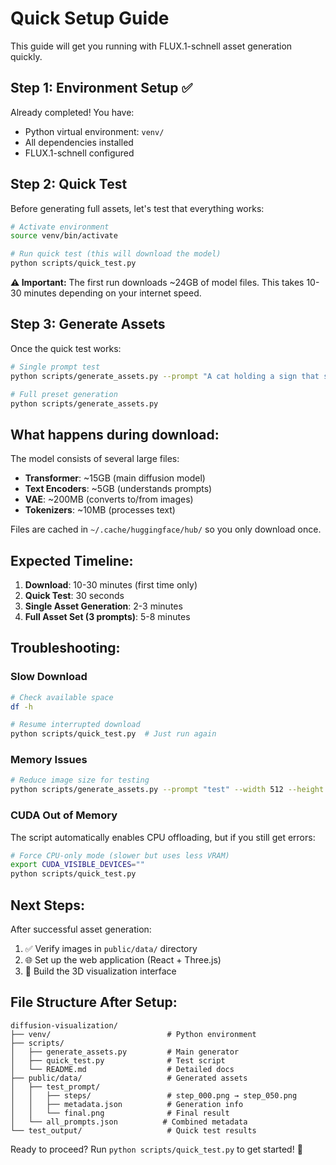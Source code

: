 # Quick Setup Guide

This guide will get you running with FLUX.1-schnell asset generation quickly.

## Step 1: Environment Setup ✅ 

Already completed! You have:
- Python virtual environment: `venv/`
- All dependencies installed
- FLUX.1-schnell configured

## Step 2: Quick Test

Before generating full assets, let's test that everything works:

```bash
# Activate environment
source venv/bin/activate

# Run quick test (this will download the model)
python scripts/quick_test.py
```

**⚠️ Important:** The first run downloads ~24GB of model files. This takes 10-30 minutes depending on your internet speed.

## Step 3: Generate Assets

Once the quick test works:

```bash
# Single prompt test
python scripts/generate_assets.py --prompt "A cat holding a sign that says hello world"

# Full preset generation
python scripts/generate_assets.py
```

## What happens during download:

The model consists of several large files:
- **Transformer**: ~15GB (main diffusion model)  
- **Text Encoders**: ~5GB (understands prompts)
- **VAE**: ~200MB (converts to/from images)
- **Tokenizers**: ~10MB (processes text)

Files are cached in `~/.cache/huggingface/hub/` so you only download once.

## Expected Timeline:

1. **Download**: 10-30 minutes (first time only)
2. **Quick Test**: 30 seconds  
3. **Single Asset Generation**: 2-3 minutes
4. **Full Asset Set (3 prompts)**: 5-8 minutes

## Troubleshooting:

### Slow Download
```bash
# Check available space
df -h

# Resume interrupted download
python scripts/quick_test.py  # Just run again
```

### Memory Issues
```bash
# Reduce image size for testing
python scripts/generate_assets.py --prompt "test" --width 512 --height 512
```

### CUDA Out of Memory
The script automatically enables CPU offloading, but if you still get errors:
```bash
# Force CPU-only mode (slower but uses less VRAM)
export CUDA_VISIBLE_DEVICES=""
python scripts/quick_test.py
```

## Next Steps:

After successful asset generation:
1. ✅ Verify images in `public/data/` directory
2. 🌐 Set up the web application (React + Three.js)
3. 🎨 Build the 3D visualization interface

## File Structure After Setup:

```
diffusion-visualization/
├── venv/                          # Python environment
├── scripts/
│   ├── generate_assets.py         # Main generator
│   ├── quick_test.py              # Test script
│   └── README.md                  # Detailed docs
├── public/data/                   # Generated assets
│   ├── test_prompt/
│   │   ├── steps/                 # step_000.png → step_050.png
│   │   ├── metadata.json          # Generation info
│   │   └── final.png              # Final result
│   └── all_prompts.json          # Combined metadata
└── test_output/                   # Quick test results
```

Ready to proceed? Run `python scripts/quick_test.py` to get started! 🚀
